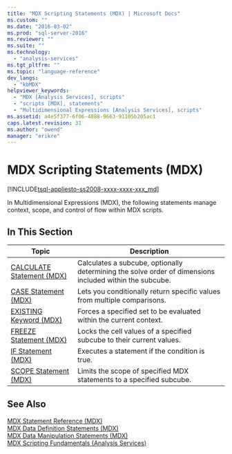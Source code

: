 ```yaml
---
title: "MDX Scripting Statements (MDX) | Microsoft Docs"
ms.custom: ""
ms.date: "2016-03-02"
ms.prod: "sql-server-2016"
ms.reviewer: ""
ms.suite: ""
ms.technology: 
  - "analysis-services"
ms.tgt_pltfrm: ""
ms.topic: "language-reference"
dev_langs: 
  - "kbMDX"
helpviewer_keywords: 
  - "MDX [Analysis Services], scripts"
  - "scripts [MDX], statements"
  - "Multidimensional Expressions [Analysis Services], scripts"
ms.assetid: a4e5f377-6f06-4888-9663-91105b205ac1
caps.latest.revision: 31
ms.author: "owend"
manager: "erikre"
---
```

# MDX Scripting Statements (MDX)
[!INCLUDE[tsql-appliesto-ss2008-xxxx-xxxx-xxx_md](../a9retired/includes/tsql-appliesto-ss2008-xxxx-xxxx-xxx-md.md)]

  In Multidimensional Expressions (MDX), the following statements manage context, scope, and control of flow within MDX scripts.  
  
## In This Section  
  
|Topic|Description|  
|-----------|-----------------|  
|[CALCULATE Statement &#40;MDX&#41;](../mdx/mdx-scripting-calculate.md)|Calculates a subcube, optionally determining the solve order of dimensions included within the subcube.|  
|[CASE Statement &#40;MDX&#41;](../mdx/case-statement-mdx.md)|Lets you conditionally return specific values from multiple comparisons.|  
|[EXISTING Keyword &#40;MDX&#41;](../analysis-services/multidimensional-models/mdx/mdx-query-existing-keyword.md)|Forces a specified set to be evaluated within the current context.|  
|[FREEZE Statement &#40;MDX&#41;](../mdx/mdx-scripting-freeze.md)|Locks the cell values of a specified subcube to their current values.|  
|[IF Statement  &#40;MDX&#41;](../mdx/mdx-scripting-if.md)|Executes a statement if the condition is true.|  
|[SCOPE Statement &#40;MDX&#41;](../mdx/mdx-scripting-scope.md)|Limits the scope of specified MDX statements to a specified subcube.|  
  
## See Also  
 [MDX Statement Reference &#40;MDX&#41;](../mdx/mdx-statement-reference-mdx.md)   
 [MDX Data Definition Statements &#40;MDX&#41;](../mdx/mdx-data-definition-statements-mdx.md)   
 [MDX Data Manipulation Statements &#40;MDX&#41;](../mdx/mdx-data-manipulation-statements-mdx.md)   
 [MDX Scripting Fundamentals &#40;Analysis Services&#41;](../analysis-services/multidimensional-models/mdx/mdx-scripting-fundamentals-analysis-services.md)  
  
  